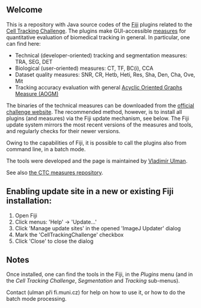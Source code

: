 Welcome
-------
This is a repository with Java source codes of the [Fiji](http://fiji.sc) plugins related to the [Cell Tracking Challenge](http://www.celltrackingchallenge.net).
The plugins make GUI-accessible [measures](https://github.com/CellTrackingChallenge/measures) for quantitative evaluation of biomedical tracking in general.
In particular, one can find here:

* Technical (developer-oriented) tracking and segmentation measures: TRA, SEG, DET
* Biological (user-oriented) measures: CT, TF, BC(i), CCA
* Dataset quality measures: SNR, CR, Hetb, Heti, Res, Sha, Den, Cha, Ove, Mit
* Tracking accuracy evaluation with general [Acyclic Oriented Graphs Measure (AOGM)](http://journals.plos.org/plosone/article?id=10.1371/journal.pone.0144959)

The binaries of the technical measures can be downloaded from the [official challenge website](http://www.celltrackingchallenge.net).
The recommended method, however, is to install all plugins (and measures) via the Fiji update mechanism, see below.
The Fiji update system mirrors the most recent versions of the measures and tools, and regularly checks for their newer versions.

Owing to the capabilities of Fiji, it is possible to call the plugins also from command line, in a batch mode.

The tools were developed and the page is maintained by [Vladimír Ulman](http://www.fi.muni.cz/~xulman/).

See also [the CTC measures repository](https://github.com/CellTrackingChallenge/measures).


Enabling update site in a new or existing Fiji installation:
------------------------------------------------------------
1. Open Fiji
1. Click menus: 'Help' -> 'Update...'
1. Click 'Manage update sites' in the opened 'ImageJ Updater' dialog
1. Mark the 'CellTrackingChallenge' checkbox
1. Click 'Close' to close the dialog


Notes
------
Once installed, one can find the tools in the Fiji, in the _Plugins_ menu
(and in the _Cell Tracking Challenge_, _Segmentation_ and _Tracking_ sub-menus).

Contact (ulman při fi.muni.cz) for help on how to use it, or how to do the batch mode processing.
